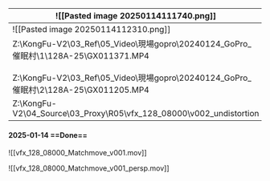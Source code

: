 | ![[Pasted image 20250114111740.png]]                                                                                                                                 |
| -------------------------------------------------------------------------------------------------------------------------------------------------------------------- |
| ![[Pasted image 20250114112310.png]]                                                                                                                                 |
| Z:\KongFu-V2\03_Ref\05_Video\現場gopro\20240124_GoPro_催眠村\1\128A-25\GX011371.MP4<br><br>Z:\KongFu-V2\03_Ref\05_Video\現場gopro\20240124_GoPro_催眠村\2\128A-25\GX011205.MP4 |
| Z:\KongFu-V2\04_Source\03_Proxy\R05\vfx_128_08000\v002_undistortion                                                                                                  |
#### 2025-01-14 ==Done==
![[vfx_128_08000_Matchmove_v001.mov]]

![[vfx_128_08000_Matchmove_v001_persp.mov]]